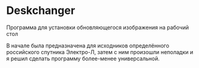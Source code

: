 Deskchanger
======================

Программа для установки обновляющегося изображения на рабочий стол

В начале была предназначена для исходников определённого российского спутника Электро-Л, затем с ним произошли неполадки 
и я решил сделать программу более-менее универсальной.
